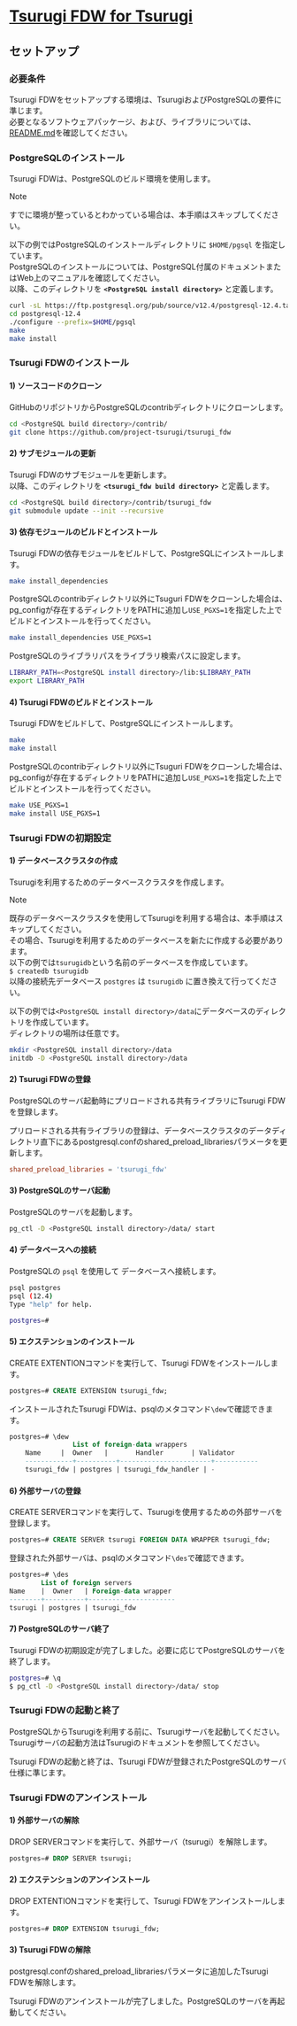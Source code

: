 # [Tsurugi FDW for Tsurugi](./README.md)

## セットアップ

### 必要条件

Tsurugi FDWをセットアップする環境は、TsurugiおよびPostgreSQLの要件に準じます。  
必要となるソフトウェアパッケージ、および、ライブラリについては、[README.md](../README.md)を確認してください。

### PostgreSQLのインストール

Tsurugi FDWは、PostgreSQLのビルド環境を使用します。

> [!NOTE]
> すでに環境が整っているとわかっている場合は、本手順はスキップしてください。

以下の例ではPostgreSQLのインストールディレクトリに `$HOME/pgsql` を指定しています。  
PostgreSQLのインストールについては、PostgreSQL付属のドキュメントまたはWeb上のマニュアルを確認してください。  
以降、このディレクトリを **`<PostgreSQL install directory>`** と定義します。  

~~~sh
curl -sL https://ftp.postgresql.org/pub/source/v12.4/postgresql-12.4.tar.bz2 | tar -xj
cd postgresql-12.4
./configure --prefix=$HOME/pgsql
make
make install
~~~

### Tsurugi FDWのインストール

#### 1) ソースコードのクローン

GitHubのリポジトリからPostgreSQLのcontribディレクトリにクローンします。

~~~ sh
cd <PostgreSQL build directory>/contrib/
git clone https://github.com/project-tsurugi/tsurugi_fdw
~~~

#### 2) サブモジュールの更新

Tsurugi FDWのサブモジュールを更新します。  
以降、このディレクトリを **`<tsurugi_fdw build directory>`** と定義します。

~~~ sh
cd <PostgreSQL build directory>/contrib/tsurugi_fdw
git submodule update --init --recursive
~~~

#### 3) 依存モジュールのビルドとインストール

Tsurugi FDWの依存モジュールをビルドして、PostgreSQLにインストールします。

~~~ sh
make install_dependencies
~~~

PostgreSQLのcontribディレクトリ以外にTsuguri FDWをクローンした場合は、pg_configが存在するディレクトリをPATHに追加し`USE_PGXS=1`を指定した上でビルドとインストールを行ってください。

~~~ sh
make install_dependencies USE_PGXS=1
~~~

PostgreSQLのライブラリパスをライブラリ検索パスに設定します。  

~~~ sh
LIBRARY_PATH=<PostgreSQL install directory>/lib:$LIBRARY_PATH
export LIBRARY_PATH
~~~

#### 4) Tsurugi FDWのビルドとインストール

Tsurugi FDWをビルドして、PostgreSQLにインストールします。

~~~ sh
make
make install
~~~

PostgreSQLのcontribディレクトリ以外にTsuguri FDWをクローンした場合は、pg_configが存在するディレクトリをPATHに追加し`USE_PGXS=1`を指定した上でビルドとインストールを行ってください。

~~~ sh
make USE_PGXS=1
make install USE_PGXS=1
~~~

### Tsurugi FDWの初期設定

#### 1) データベースクラスタの作成

Tsurugiを利用するためのデータベースクラスタを作成します。

> [!NOTE]
> 既存のデータベースクラスタを使用してTsurugiを利用する場合は、本手順はスキップしてください。  
> その場合、Tsurugiを利用するためのデータベースを新たに作成する必要があります。  
> 以下の例では`tsurugidb`という名前のデータベースを作成しています。  
> ``` $ createdb tsurugidb ```  
> 以降の接続先データベース `postgres` は `tsurugidb` に置き換えて行ってください。  

以下の例では`<PostgreSQL install directory>/data`にデータベースのディレクトリを作成しています。  
ディレクトリの場所は任意です。

~~~ sh
mkdir <PostgreSQL install directory>/data
initdb -D <PostgreSQL install directory>/data
~~~

#### 2) Tsurugi FDWの登録

PostgreSQLのサーバ起動時にプリロードされる共有ライブラリにTsurugi FDWを登録します。

プリロードされる共有ライブラリの登録は、データベースクラスタのデータディレクトリ直下にあるpostgresql.confのshared_preload_librariesパラメータを更新します。

~~~ conf
shared_preload_libraries = 'tsurugi_fdw'
~~~

#### 3) PostgreSQLのサーバ起動

PostgreSQLのサーバを起動します。

~~~ sh
pg_ctl -D <PostgreSQL install directory>/data/ start
~~~

#### 4) データベースへの接続

PostgreSQLの `psql` を使用して データベースへ接続します。

~~~ sh
psql postgres
psql (12.4)
Type "help" for help.

postgres=#
~~~

#### 5) エクステンションのインストール

CREATE EXTENTIONコマンドを実行して、Tsurugi FDWをインストールします。

~~~ sql
postgres=# CREATE EXTENSION tsurugi_fdw;
~~~

インストールされたTsurugi FDWは、psqlのメタコマンド`\dew`で確認できます。

~~~ sql
postgres=# \dew
                List of foreign-data wrappers
    Name     |  Owner   |       Handler       | Validator
    ------------+----------+-----------------------+-----------
    tsurugi_fdw | postgres | tsurugi_fdw_handler | -
~~~

#### 6) 外部サーバの登録

CREATE SERVERコマンドを実行して、Tsurugiを使用するための外部サーバを登録します。

~~~ sql
postgres=# CREATE SERVER tsurugi FOREIGN DATA WRAPPER tsurugi_fdw;
~~~

登録された外部サーバは、psqlのメタコマンド`\des`で確認できます。

~~~ sql
postgres=# \des
        List of foreign servers
Name    |  Owner   | Foreign-data wrapper
--------+----------+----------------------
tsurugi | postgres | tsurugi_fdw
~~~

#### 7) PostgreSQLのサーバ終了

Tsurugi FDWの初期設定が完了しました。必要に応じてPostgreSQLのサーバを終了します。

~~~ sh
postgres=# \q
$ pg_ctl -D <PostgreSQL install directory>/data/ stop
~~~

### Tsurugi FDWの起動と終了

PostgreSQLからTsurugiを利用する前に、Tsurugiサーバを起動してください。  
Tsurugiサーバの起動方法はTsurugiのドキュメントを参照してください。

Tsurugi FDWの起動と終了は、Tsurugi FDWが登録されたPostgreSQLのサーバ仕様に準じます。

### Tsurugi FDWのアンインストール

#### 1) 外部サーバの解除

DROP SERVERコマンドを実行して、外部サーバ（tsurugi）を解除します。

~~~ sql
postgres=# DROP SERVER tsurugi;
~~~

#### 2) エクステンションのアンインストール

DROP EXTENTIONコマンドを実行して、Tsurugi FDWをアンインストールします。

~~~ sql
postgres=# DROP EXTENSION tsurugi_fdw;
~~~

#### 3) Tsurugi FDWの解除

postgresql.confのshared_preload_librariesパラメータに追加したTsurugi FDWを解除します。

Tsurugi FDWのアンインストールが完了しました。PostgreSQLのサーバを再起動してください。
